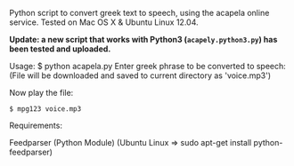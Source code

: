 Python script to convert greek text to speech, using the acapela online service. Tested on Mac OS X & Ubuntu Linux 12.04.

**Update: a new script that works with Python3 (`acapely.python3.py`) has been tested and uploaded.**

Usage: 
$ python acapela.py
Enter greek phrase to be converted to speech:
(File will be downloaded and saved to current directory as 'voice.mp3')
<ENTER PHRASE HERE>

Now play the file:

`$ mpg123 voice.mp3`

Requirements:

Feedparser	(Python Module)
(Ubuntu Linux => sudo apt-get install python-feedparser)
